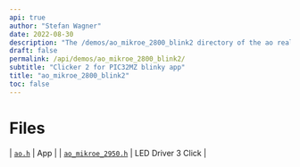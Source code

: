 ```yaml
---
api: true
author: "Stefan Wagner"
date: 2022-08-30
description: "The /demos/ao_mikroe_2800_blink2 directory of the ao real-time operating system."
draft: false
permalink: /api/demos/ao_mikroe_2800_blink2/ 
subtitle: "Clicker 2 for PIC32MZ blinky app"
title: "ao_mikroe_2800_blink2"
toc: false
---
```


# Files

| [`ao.h`](ao.h.md) | App |
| [`ao_mikroe_2950.h`](ao_mikroe_2950.h.md) | LED Driver 3 Click |
